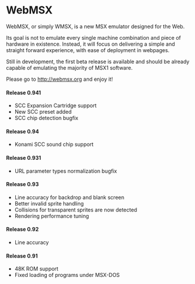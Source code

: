 # WebMSX

WebMSX, or simply WMSX, is a new MSX emulator designed for the Web.

Its goal is not to emulate every single machine combination and piece of hardware in existence. 
Instead, it will focus on delivering a simple and straight forward experience, with ease of deployment in webpages.

Still in development, the first beta release is available and should be already capable of emulating the majority of MSX1 software.

Please go to http://webmsx.org and enjoy it!

#### Release 0.941
- SCC Expansion Cartridge support
- New SCC preset added
- SCC chip detection bugfix

#### Release 0.94
- Konami SCC sound chip support

#### Release 0.931
- URL parameter types normalization bugfix

#### Release 0.93
- Line accuracy for backdrop and blank screen
- Better invalid sprite handling
- Collisions for transparent sprites are now detected
- Rendering performance tuning

#### Release 0.92
- Line accuracy

#### Release 0.91
- 48K ROM support
- Fixed loading of programs under MSX-DOS


